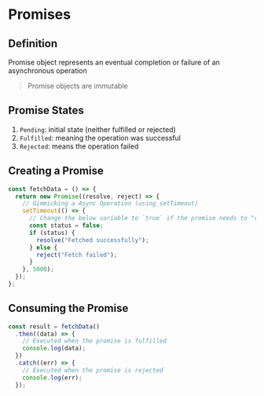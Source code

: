 # Promises

## Definition

Promise object represents an eventual completion or
failure of an asynchronous operation

> Promise objects are immutable

## Promise States

1. `Pending`: initial state (neither fulfilled or rejected)
2. `Fulfilled`: meaning the operation was successful
3. `Rejected`: means the operation failed

## Creating a Promise

```javascript
const fetchData = () => {
  return new Promise((resolve, reject) => {
    // Gimmicking a Async Operation (using setTimeout)
    setTimeout(() => {
      // Change the below variable to `true` if the promise needs to "resolved" or `false` if to be "rejected"
      const status = false;
      if (status) {
        resolve("Fetched successfully");
      } else {
        reject("Fetch failed");
      }
    }, 5000);
  });
};
```

## Consuming the Promise

```javascript
const result = fetchData()
  .then((data) => {
    // Executed when the promise is fulfilled
    console.log(data);
  })
  .catch((err) => {
    // Executed when the promise is rejected
    console.log(err);
  });
```

